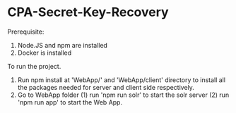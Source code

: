 # CPA-Secret-Key-Recovery
Prerequisite:

1. Node.JS and npm are installed
2. Docker is installed

To run the project.

1. Run npm install at 'WebApp/' and 'WebApp/client' directory to install all the packages needed for server and client side respectively.
2. Go to WebApp folder (1) run 'npm run solr' to start the solr server (2) run 'npm run app' to start the Web App.
